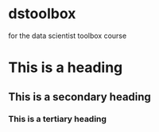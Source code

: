 dstoolbox
=========

for the data scientist toolbox course

# This is a heading

## This is a secondary heading

### This is a tertiary heading
